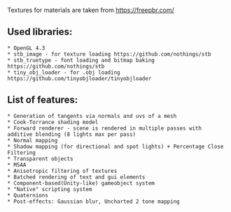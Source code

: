 
Textures for materials are taken from https://freepbr.com/

Used libraries:
------------------
    * OpenGL 4.3
    * stb_image - for texture loading https://github.com/nothings/stb
    * stb_truetype - font loading and bitmap baking https://github.com/nothings/stb
    * tiny_obj_loader - for .obj loading https://github.com/tinyobjloader/tinyobjloader

List of features:
------------------
    * Generation of tangents via normals and uvs of a mesh
    * Cook-Torrance shading model
    * Forward renderer - scene is rendered in multiple passes with additive blending (8 lights max per pass)
    * Normal mapping
    * Shadow mapping (for directional and spot lights) + Percentage Close Filtering
    * Transparent objects
    * MSAA
    * Anisotropic filtering of textures
    * Batched rendering of text and gui elements
    * Component-based(Unity-like) gameobject system
    * "Native" scripting system
    * Quaternions
    * Post-effects: Gaussian blur, Uncharted 2 tone mapping